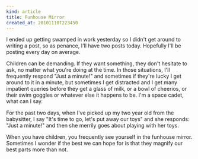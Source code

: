 ```yaml
---
kind: article
title: Funhouse Mirror
created_at: 20101110T223450
---
```

I ended up getting swamped in work yesterday so I didn't get around to writing a post, so as penance, I'll have two posts today. Hopefully I'll
be posting every day on average.

Children can be demanding. If they want something, they don't hesitate to ask, no matter what you're doing at the time. In those situations,
I'll frequently respond "Just a minute!" and sometimes if they're lucky I get around to it in a minute, but sometimes I get distracted and
I get many impatient queries before they get a glass of milk, or a bowl of cheerios, or their swim goggles or whatever else it happens to
be. I'm a space cadet, what can I say.

For the past two days, when I've picked up my two year old from the babysitter, I say "It's time to go, let's put away our toys" and she
responds: "Just a minute!" and then she merrily goes about playing with her toys.

When you have children, you frequently see yourself in the funhouse mirror. Sometimes I wonder if the best we can hope for is that they
magnify our best parts more than not.
